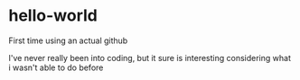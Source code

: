 # hello-world
First time using an actual github

I've never really been into coding, but it sure is interesting considering
what i wasn't able to do before
